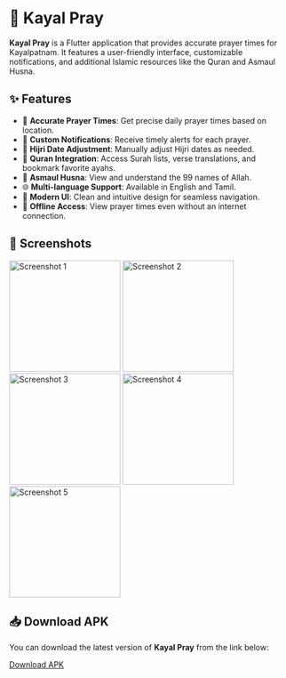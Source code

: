 # 🕌 Kayal Pray

**Kayal Pray** is a Flutter application that provides accurate prayer times for Kayalpatnam. It features a user-friendly interface, customizable notifications, and additional Islamic resources like the Quran and Asmaul Husna.

## ✨ Features

- 📅 **Accurate Prayer Times**: Get precise daily prayer times based on location.
- 🔔 **Custom Notifications**: Receive timely alerts for each prayer.
- 🌙 **Hijri Date Adjustment**: Manually adjust Hijri dates as needed.
- 📖 **Quran Integration**: Access Surah lists, verse translations, and bookmark favorite ayahs.
- 📜 **Asmaul Husna**: View and understand the 99 names of Allah.
- 🌐 **Multi-language Support**: Available in English and Tamil.
- 🎨 **Modern UI**: Clean and intuitive design for seamless navigation.
- 📶 **Offline Access**: View prayer times even without an internet connection.

## 📸 Screenshots

<img width="200" alt="Screenshot 1" src="https://github.com/user-attachments/assets/1d4a3941-86ac-4afe-b3a8-0fc5bcff589b">
<img width="200" alt="Screenshot 2" src="https://github.com/user-attachments/assets/d432f5d4-4d0c-4f08-bfb1-14c8f2a19bcf">
<img width="200" alt="Screenshot 3" src="https://github.com/user-attachments/assets/e596eec4-978e-4bac-87bb-99373b83c6b6">
<img width="200" alt="Screenshot 4" src="https://github.com/user-attachments/assets/e5679756-f41c-4909-9493-4ada311deef5">
<img width="200" alt="Screenshot 5" src="https://github.com/user-attachments/assets/e9d277eb-6856-4ba1-b819-30d37054ae62">


## 📥 **Download APK**
You can download the latest version of **Kayal Pray** from the link below:

[Download APK](https://github.com/akbarbasil/kayal_pray/releases/tag/kayal_pray_apk)
